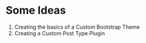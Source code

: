 # Some Ideas

1. Creating the basics of a Custom Bootstrap Theme
2. Creating a Custom Post Type Plugin